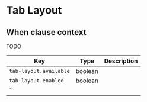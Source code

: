 # Tab Layout

## When clause context

TODO

| Key                    | Type    | Description |
| ---------------------- | ------- | ----------- |
| `tab-layout.available` | boolean |             |
| `tab-layout.enabled`   | boolean |             |
| ``                     |         |             |
